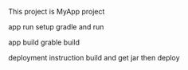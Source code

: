 This project is MyApp project

app run
    setup gradle and run 

app build
    grable build

deployment instruction
    build and get jar then deploy
